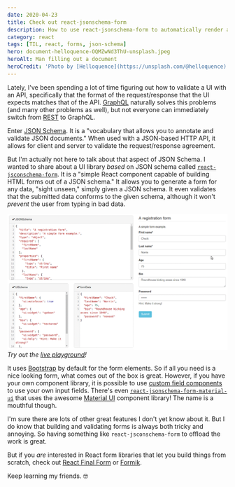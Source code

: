```yaml
---
date: 2020-04-23
title: Check out react-jsonschema-form
description: How to use react-jsonschema-form to automatically render a form based on JSON schema.
category: react
tags: [TIL, react, forms, json-schema]
hero: document-helloquence-OQMZwNd3ThU-unsplash.jpeg
heroAlt: Man filling out a document
heroCredit: 'Photo by [Helloquence](https://unsplash.com/@helloquence)'
---
```


Lately, I've been spending a lot of time figuring out how to validate a UI with an API, specifically that the format of the request/response that the UI expects matches that of the API. [GraphQL](https://graphql.org/) naturally solves this problems (and many other problems as well), but not everyone can immediately switch from [REST](https://restfulapi.net/) to GraphQL.

Enter [JSON Schema](http://json-schema.org/). It is a "vocabulary that allows you to annotate and validate JSON documents." When used with a JSON-based HTTP API, it allows for client and server to validate the request/response agreement.

But I'm actually not here to talk about that aspect of JSON Schema. I wanted to share about a UI library _based_ on JSON schema called [`react-jsconschema-form`](https://react-jsonschema-form.readthedocs.io/). It is a "simple React component capable of building HTML forms out of a JSON schema." It allows you to generate a form for any data, "sight unseen," simply given a JSON schema. It even validates that the submitted data conforms to the given schema, although it won't _prevent_ the user from typing in bad data.

![An animated screenshot of a form](react-jsonschema-form-animated-screenshot.gif)_Try out the [live playground](https://rjsf-team.github.io/react-jsonschema-form/)!_

It uses [Bootstrap](http://getbootstrap.com/) by default for the form elements. So if all you need is a nice looking form, what comes out of the box is great. However, if you have your own component library, it is possible to use [custom field components](https://react-jsonschema-form.readthedocs.io/en/latest/advanced-customization/#custom-field-components) to use your own input fields. There's even [`react-jsonschema-form-material-ui`](https://github.com/vip-git/react-jsonschema-form-material-ui) that uses the awesome [Material UI](http://www.material-ui.com/) component library! The name is a mouthful though.

I'm sure there are lots of other great features I don't yet know about it. But I do know that building and validating forms is always both tricky and annoying. So having something like `react-jsconschema-form` to offload the work is great.

But if you _are_ interested in React form libraries that let you build things from scratch, check out [React Final Form](https://final-form.org/react) or [Formik](https://jaredpalmer.com/formik/).

Keep learning my friends. 🤓
